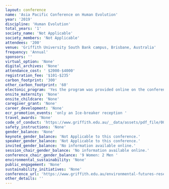 ```yaml
---
layout: conference 
name: 'Asia Pacific Conference on Human Evolution'
year: '2019'
discipline: 'Human Evolution'
total_years: '1'
society_name: 'Not Applicable'
society_members: 'Not Applicable'
attendees: '200'
venue: 'Griffith University South Bank campus, Brisbane, Australia'
frequency: 'Annual'
sponsors: ''
virtual_option: 'None'
digital_archives: 'None'
attendance_cost: ' $2000-$4000'
registration_fee: '$101-$235'
carbon_footprint: '300'
other_carbon_footprint: '60'
electonic_program: 'Yes the program was provided online on the conference website.'
onsite_maternity: 'None'
onsite_childcare: 'None'
caregiver_grant: 'None'
career_development: 'None'
ecr_promotion_events: 'only an Ice-breaker reception '
travel_awards: 'None'
code_of_conduct: 'https://www.griffith.edu.au/__data/assets/pdf_file/0034/283786/Code-of-Conduct.pdf'
safety_instructions: 'None'
gender_balance: 'None'
keynote_gender_balance: 'Not Applicable to this conference.'
speaker_gender_balance: 'Not Applicable to this conference.'
invited_gender_balance: 'No information available online.'
session_chair_gender_balance: 'No information available online.'
conference_chair_gender_balance: '9 Women: 2 Men '
environmental_sustainability: 'None'
public_engagement: 'None'
sustainability_initiatives: 'None'
conference_url: 'https://www.griffith.edu.au/environmental-futures-research-institute/research-centre-human-evolution/news-events/asia-pacific-conference-human-evolution'
other_details: ''
---
```

